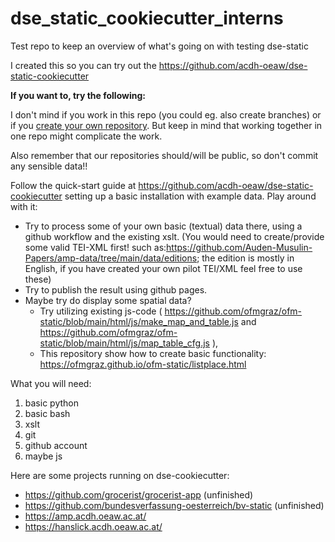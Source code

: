 # dse_static_cookiecutter_interns

Test repo to keep an overview of what's going on with testing dse-static

I created this so you can try out the https://github.com/acdh-oeaw/dse-static-cookiecutter

**If you want to, try the following:**

I don't mind if you work in this repo (you could eg. also create branches) or if you [create your own repository](https://docs.github.com/en/repositories/creating-and-managing-repositories/quickstart-for-repositories). But keep in mind that working together in one repo might complicate the work.

Also remember that our repositories should/will be public, so don't commit any sensible data!!

Follow the quick-start guide at https://github.com/acdh-oeaw/dse-static-cookiecutter setting up a basic installation with example data.
Play around with it:

- Try to process some of your own basic (textual) data there, using a github workflow and the existing xslt. (You would need to create/provide some valid TEI-XML first! such as:https://github.com/Auden-Musulin-Papers/amp-data/tree/main/data/editions; the edition is mostly in English, if you have created your own pilot TEI/XML feel free to use these)
- Try to publish the result using github pages.
- Maybe try do display some spatial data?
  - Try utilizing existing js-code ( https://github.com/ofmgraz/ofm-static/blob/main/html/js/make_map_and_table.js
    and https://github.com/ofmgraz/ofm-static/blob/main/html/js/map_table_cfg.js ),
  - This repository show how to create basic functionality: https://ofmgraz.github.io/ofm-static/listplace.html

What you will need:

1. basic python
2. basic bash
3. xslt
4. git
5. github account
6. maybe js

Here are some projects running on dse-cookiecutter:

- https://github.com/grocerist/grocerist-app (unfinished)
- https://github.com/bundesverfassung-oesterreich/bv-static (unfinished)
- https://amp.acdh.oeaw.ac.at/
- https://hanslick.acdh.oeaw.ac.at/
